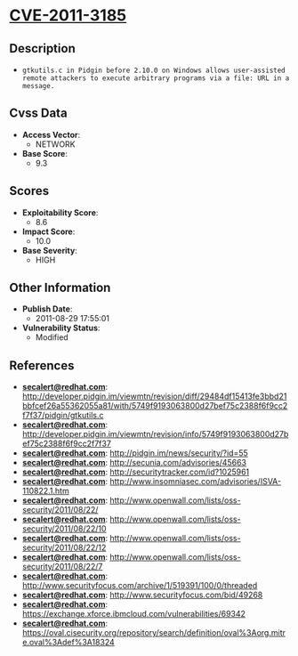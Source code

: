 
# [CVE-2011-3185](http://developer.pidgin.im/viewmtn/revision/diff/29484df15413fe3bbd21bbfcef26a55362055a81/with/5749f9193063800d27bef75c2388f6f9cc2f7f37/pidgin/gtkutils.c)

## Description

- `gtkutils.c in Pidgin before 2.10.0 on Windows allows user-assisted remote attackers to execute arbitrary programs via a file: URL in a message.`

## Cvss Data

- **Access Vector**:
  - NETWORK
- **Base Score**:
  - 9.3

## Scores

- **Exploitability Score**:
  - 8.6
- **Impact Score**:
  - 10.0
- **Base Severity**:
  - HIGH

## Other Information

- **Publish Date**:
  - 2011-08-29 17:55:01
- **Vulnerability Status**:
  - Modified

## References

- **secalert@redhat.com**: http://developer.pidgin.im/viewmtn/revision/diff/29484df15413fe3bbd21bbfcef26a55362055a81/with/5749f9193063800d27bef75c2388f6f9cc2f7f37/pidgin/gtkutils.c
- **secalert@redhat.com**: http://developer.pidgin.im/viewmtn/revision/info/5749f9193063800d27bef75c2388f6f9cc2f7f37
- **secalert@redhat.com**: http://pidgin.im/news/security/?id=55
- **secalert@redhat.com**: http://secunia.com/advisories/45663
- **secalert@redhat.com**: http://securitytracker.com/id?1025961
- **secalert@redhat.com**: http://www.insomniasec.com/advisories/ISVA-110822.1.htm
- **secalert@redhat.com**: http://www.openwall.com/lists/oss-security/2011/08/22/
- **secalert@redhat.com**: http://www.openwall.com/lists/oss-security/2011/08/22/10
- **secalert@redhat.com**: http://www.openwall.com/lists/oss-security/2011/08/22/12
- **secalert@redhat.com**: http://www.openwall.com/lists/oss-security/2011/08/22/7
- **secalert@redhat.com**: http://www.securityfocus.com/archive/1/519391/100/0/threaded
- **secalert@redhat.com**: http://www.securityfocus.com/bid/49268
- **secalert@redhat.com**: https://exchange.xforce.ibmcloud.com/vulnerabilities/69342
- **secalert@redhat.com**: https://oval.cisecurity.org/repository/search/definition/oval%3Aorg.mitre.oval%3Adef%3A18324
